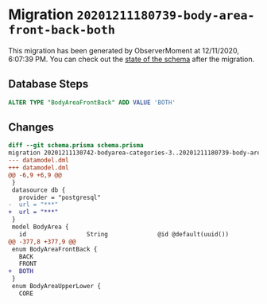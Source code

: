 # Migration `20201211180739-body-area-front-back-both`

This migration has been generated by ObserverMoment at 12/11/2020, 6:07:39 PM.
You can check out the [state of the schema](./schema.prisma) after the migration.

## Database Steps

```sql
ALTER TYPE "BodyAreaFrontBack" ADD VALUE 'BOTH'
```

## Changes

```diff
diff --git schema.prisma schema.prisma
migration 20201211130742-bodyarea-categories-3..20201211180739-body-area-front-back-both
--- datamodel.dml
+++ datamodel.dml
@@ -6,9 +6,9 @@
 }
 datasource db {
   provider = "postgresql"
-  url = "***"
+  url = "***"
 }
 model BodyArea {
   id                 String              @id @default(uuid())
@@ -377,8 +377,9 @@
 enum BodyAreaFrontBack {
   BACK
   FRONT
+  BOTH
 }
 enum BodyAreaUpperLower {
   CORE
```


